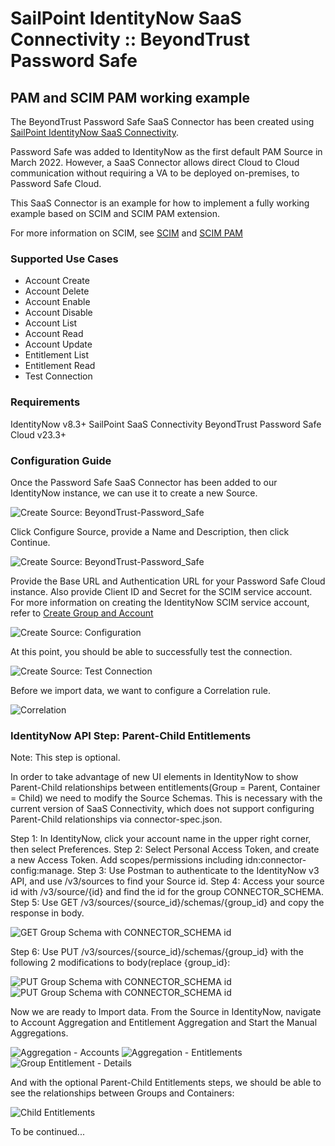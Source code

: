<!DOCTYPE html>
<html>
<body>

<h1>SailPoint IdentityNow SaaS Connectivity  :: BeyondTrust Password Safe</h1>

<h2>PAM and SCIM PAM working example</h2>
  
  The BeyondTrust Password Safe SaaS Connector has been created using <a href="https://developer.sailpoint.com/idn/docs/saas-connectivity/">SailPoint IdentityNow SaaS Connectivity</a>.
  
  Password Safe was added to IdentityNow as the first default PAM Source in March 2022.
  However, a SaaS Connector allows direct Cloud to Cloud communication without requiring a VA to be deployed on-premises, to Password Safe Cloud.

  This SaaS Connector is an example for how to implement a fully working example based on SCIM and SCIM PAM extension.

  For more information on SCIM, see <a href="http://www.simplecloud.info">SCIM</a> and <a href="http://www.simplecloud.info">SCIM PAM</a>

<h3>Supported Use Cases</h3>

- Account Create
- Account Delete
- Account Enable
- Account Disable
- Account List
- Account Read
- Account Update
- Entitlement List
- Entitlement Read
- Test Connection

<h3>Requirements</h3>

IdentityNow v8.3+
SailPoint SaaS Connectivity
BeyondTrust Password Safe Cloud v23.3+

<h3>Configuration Guide</h3>

Once the Password Safe SaaS Connector has been added to our IdentityNow instance, we can use it to create a new Source.

   <img src="assets/images/CreateSource.png" alt="Create Source: BeyondTrust-Password_Safe">
  
  Click Configure Source, provide a Name and Description, then click Continue.

   <img src="assets/images/CreateSource-Name.png" alt="Create Source: BeyondTrust-Password_Safe">
  
  Provide the Base URL and Authentication URL for your Password Safe Cloud instance. Also provide Client ID and Secret for the SCIM service account.
  For more information on creating the IdentityNow SCIM service account, refer to <a href="https://www.beyondtrust.com/docs/beyondinsight-password-safe/bi/integrations/third-party/identity-now.htm">Create Group and Account</a>

   <img src="assets/images/CreateSource-Configuration.png" alt="Create Source: Configuration">
  
  At this point, you should be able to successfully test the connection.
  
   <img src="assets/images/CreateSource-TestConnection.png" alt="Create Source: Test Connection">

 Before we import data, we want to configure a Correlation rule.

   <img src="assets/images/Correlation.png" alt="Correlation">

  
  <h3>IdentityNow API Step: Parent-Child Entitlements</h3>

Note: This step is optional.
  
In order to take advantage of new UI elements in IdentityNow to show Parent-Child relationships between entitlements(Group = Parent, Container = Child) we need to modify the Source Schemas.  This is necessary with the current version of SaaS Connectivity, which does not support configuring Parent-Child relationships via connector-spec.json.

  Step 1: In IdentityNow, click your account name in the upper right corner, then select Preferences.
  Step 2: Select Personal Access Token, and create a new Access Token. Add scopes/permissions including idn:connector-config:manage.
  Step 3: Use Postman to authenticate to the IdentityNow v3 API, and use /v3/sources to find your Source id.
  Step 4: Access your source id with /v3/source/{id} and find the id for the group CONNECTOR_SCHEMA.
  Step 5: Use GET /v3/sources/{source_id}/schemas/{group_id} and copy the response in body.

   <img src="assets/images/Hierarchy-GetGroupSchema.png" alt="GET Group Schema with CONNECTOR_SCHEMA id">
  
  Step 6: Use PUT /v3/sources/{source_id}/schemas/{group_id} with the following 2 modifications to body(replace {group_id}:

   <img src="assets/images/HierarchyAttribute-1.png" alt="PUT Group Schema with CONNECTOR_SCHEMA id">

   <img src="assets/images/HierarchyAttribute-2.png" alt="PUT Group Schema with CONNECTOR_SCHEMA id">

  Now we are ready to Import data. From the Source in IdentityNow, navigate to Account Aggregation and Entitlement Aggregation and Start the Manual Aggregations.
  
   <img src="assets/images/Aggregation-Accounts.png" alt="Aggregation - Accounts">

   <img src="assets/images/Aggregation-Entitlements.png" alt="Aggregation - Entitlements">

   <img src="assets/images/Entitlement-Group-Details.png" alt="Group Entitlement - Details">

And with the optional Parent-Child Entitlements steps, we should be able to see the relationships between Groups and Containers:

   <img src="assets/images/Child-Entitlements.png" alt="Child Entitlements">

To be continued...


  </body>
  </html>
